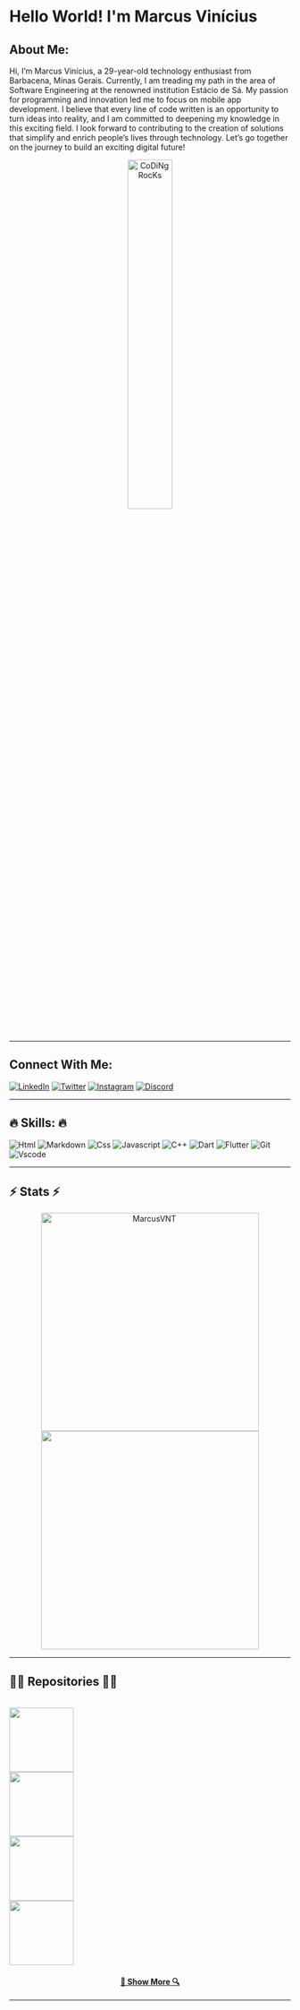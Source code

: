 <h1>Hello World! I'm Marcus Vinícius</h1>

<h2>About Me:</h2>
      <p margin-botton="8px">Hi, I’m Marcus Vinícius, a 29-year-old technology enthusiast from Barbacena, Minas Gerais. Currently, I am treading my path in the area of Software Engineering at the renowned institution Estácio de Sá. My passion for programming and innovation led me to focus on mobile app development. I believe that every line of code written is an opportunity to turn ideas into reality, and I am committed to deepening my knowledge in this exciting field. I look forward to contributing to the creation of solutions that simplify and enrich people’s lives through technology. Let’s go together on the journey to build an exciting digital future!</p>
     <div align="center"><img src="https://github.com/SP-XD/SP-XD/blob/main/images/dev-working_rounded.gif?raw=true" href="https://github.com/sp-xd" alt="CoDiNg RocKs"  width="40%"/><br></div> 
<hr>
<h2>Connect With Me:</h2>

[![LinkedIn](https://img.shields.io/badge/LinkedIn-222?style=for-the-badge&logo=linkedin&logoColor=0E76A8)](https://www.linkedin.com/in/marcus-vnt/)
[![Twitter](https://img.shields.io/badge/Twitter-222?style=for-the-badge&logo=twitter)](https://twitter.com/SEUUSERNAME)
[![Instagram](https://img.shields.io/badge/Instagram-222?style=for-the-badge&logo=instagram)](https://www.instagram.com/marcusvnt/)
[![Discord](https://img.shields.io/badge/Discord-222?style=for-the-badge&logo=discord)](https://www.discord.com/in/marcusvnt/)
<hr>
<h2 margin-top="16px"> 🔥 Skills: 🔥 </h2>

![Html](https://img.shields.io/badge/HTML5-E34F26?style=flat&logo=html5&logoColor=white)
![Markdown](https://img.shields.io/badge/Markdown-000000?style=flat&logo=markdown&logoColor=white)
![Css](https://img.shields.io/badge/CSS3-1572B6?style=flat&logo=css3&logoColor=white)
![Javascript](https://img.shields.io/badge/JavaScript-323330?style=flat&logo=javascript&logoColor=F7DF1E)
![C++](https://img.shields.io/badge/C%2B%2B-00599C?style=flat&logo=c%2B%2B&logoColor=white)
![Dart](https://img.shields.io/badge/Dart-0175C2?style=flat&logo=dart&logoColor=white)
![Flutter](https://img.shields.io/badge/Flutter-%2302569B.svg?style=flat&logo=Flutter&logoColor=white)
![Git](https://img.shields.io/badge/GIT-E44C30?style=flat&logo=git&logoColor=white)
![Vscode](https://img.shields.io/badge/Visual_Studio_Code-0078D4?style=flat&logo=visual%20studio%20code&logoColor=white)
<hr>

<h2>⚡ Stats ⚡</h2>

  <div align="center">
    <a href="https://github.com/denvercoder1/github-readme-streak-stats" title="Go to Source">
      <img width=390 src="https://github-readme-streak-stats.herokuapp.com/?user=MarcusVNT&theme=react&border=61dafb&hide_border=true" alt="MarcusVNT" /></a>
    <a href="https://github.com/anuraghazra/github-readme-stats" title="Go to Source">
      <img width=390 src="https://github-readme-stats.vercel.app/api?username=MarcusVNT&show_icons=true&theme=react&border_color=61dafb&hide_border=true" /></a>
  </div>

<hr>

<h2>👨‍💻 Repositories 👨‍💻</h2>
<br>

<div width="100%" align="left">
  <a href="https://github.com/MarcusVNT/fancywatches.github.io" title="Fancy Watches"><img height="115" src="https://github-readme-stats.vercel.app/api/pin/?username=MarcusVNT&repo=fancywatches.github.io&theme=react&border_color=61dafb&border_radius=10"></a>
</div>
<div width="100%" align="left">
      <a href="https://github.com/MarcusVNT/dio-lab-open-source" title="dio-lab-open-source"><img height="115" src="https://github-readme-stats.vercel.app/api/pin/?username=MarcusVNT&repo=dio-lab-open-source&theme=react&border_color=61dafb&border_radius=10"></a>
</div>
<div width="100%" align="left">
       <a href="https://github.com/MarcusVNT/first_project_flutter_dio" title="First Project Flutter DIO"><img height="115" src="https://github-readme-stats.vercel.app/api/pin/?username=MarcusVNT&repo=first_project_flutter_dio&theme=react&border_color=61dafb&border_radius=10"></a>
</div>
<div width="100%" align="left">
<a  href="https://github.com/MarcusVNT/marcusvnt.github.io" title="Portifólio"><img height="115" src="https://github-readme-stats.vercel.app/api/pin/?username=MarcusVNT&repo=marcusvnt.github.io&theme=react&border_color=61dafb&border_radius=10"></a>
</div>


<h4 align="center" width="100%">
  <a href="(https://github.com/MarcusVNT?tab=repositories)" title="Show Repositories">🔎 Show More 🔍</a>
</h4>
<hr>
